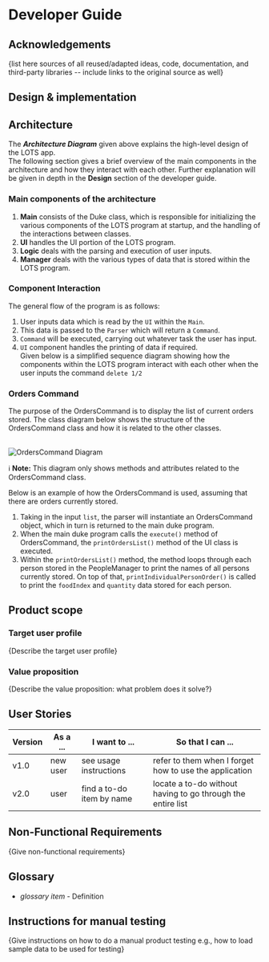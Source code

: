 # Developer Guide

## Acknowledgements

{list here sources of all reused/adapted ideas, code, documentation, and third-party libraries -- include links to the original source as well}

## Design & implementation
## Architecture

The ***Architecture Diagram*** given above explains the high-level design of the LOTS app.
<br>The following section gives a brief overview of the main components in the architecture and how they interact with
each other. Further explanation will be given in depth in the **Design** section of the developer guide.
### Main components of the architecture
1) **Main** consists of the Duke class, which is responsible for initializing the various components of the LOTS program 
at startup, and the handling of the interactions between classes.
2) **UI** handles the UI portion of the LOTS program.
3) **Logic** deals with the parsing and execution of user inputs.
4) **Manager** deals with the various types of data that is stored within the LOTS program.
### Component Interaction
The general flow of the program is as follows:
1) User inputs data which is read by the `UI` within the `Main`.
2) This data is passed to the `Parser` which will return a `Command`.
3) `Command` will be executed, carrying out whatever task the user has input. 
4) `UI` component handles the printing of data if required.
</br>Given below is a simplified sequence diagram showing how the components within the LOTS program interact with each other
when the user inputs the command `delete 1/2`



### Orders Command

The purpose of the OrdersCommand is to display the list of current orders stored. The class diagram below shows the structure of
the OrdersCommand class and how it is related to the other classes.

<br>![OrdersCommand Diagram](https://github.com/mohamad-adam8991/tp/blob/AdamDG_MA/UMLdiagrams/OrderCommandDiagram/OrderCommand%20Diagram.jpg)
<div markdown="span" class="alert alert-primary">

:information_source: **Note:** This diagram only shows methods and attributes related to the OrdersCommand class.

</div>

Below is an example of how the OrdersCommand is used, assuming that there are orders currently stored.
1) Taking in the input `list`, the parser will instantiate an OrdersCommand object, which in turn is returned to the 
main duke program.
2) When the main duke program calls the `execute()` method of OrdersCommand, the `printOrdersList()` method of the UI 
class is executed.
3) Within the `printOrdersList()` method, the method loops through each person stored in the PeopleManager to print the 
names of all persons currently stored. On top of that, `printIndividualPersonOrder()` is called to print the `foodIndex` and
`quantity` data stored for each person.


## Product scope
### Target user profile

{Describe the target user profile}

### Value proposition

{Describe the value proposition: what problem does it solve?}

## User Stories

|Version| As a ... | I want to ... | So that I can ...|
|--------|----------|---------------|------------------|
|v1.0|new user|see usage instructions|refer to them when I forget how to use the application|
|v2.0|user|find a to-do item by name|locate a to-do without having to go through the entire list|

## Non-Functional Requirements

{Give non-functional requirements}

## Glossary

* *glossary item* - Definition

## Instructions for manual testing

{Give instructions on how to do a manual product testing e.g., how to load sample data to be used for testing}
